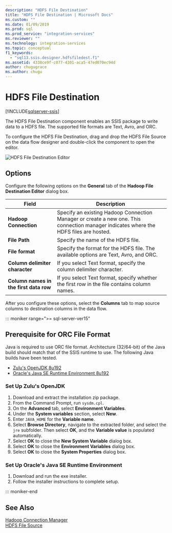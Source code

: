 ```yaml
---
description: "HDFS File Destination"
title: "HDFS File Destination | Microsoft Docs"
ms.custom: ""
ms.date: 01/09/2019
ms.prod: sql
ms.prod_service: "integration-services"
ms.reviewer: ""
ms.technology: integration-services
ms.topic: conceptual
f1_keywords:
  - "sql13.ssis.designer.hdfsfiledest.f1"
ms.assetid: 4338ce9f-c077-4301-aca5-47ed070ec94d
author: chugugrace
ms.author: chugu
---
```

# HDFS File Destination

[!INCLUDE[sqlserver-ssis](../../includes/applies-to-version/sqlserver-ssis.md)]


  The HDFS File Destination component enables an SSIS package to write data to a HDFS file. The supported file formats are Text, Avro, and ORC.

 To configure the HDFS File Destination, drag and drop the HDFS File Source on the data flow designer and double-click the component to open the editor.

 ![HDFS File Destination Editor](../../integration-services/data-flow/media/hdfs-file-dest.png "HDFS File Destination Editor")

## Options
 Configure the following options on the **General** tab of the **Hadoop File Destination Editor** dialog box.

|Field|Description|
|-----------|-----------------|
|**Hadoop Connection**|Specify an existing Hadoop Connection Manager or create a new one. This connection manager indicates  where the HDFS files are hosted.|
|**File Path**|Specify the name of the HDFS file.|
|**File format**|Specify the format for the HDFS file. The available options are Text, Avro, and ORC.|
|**Column delimiter character**|If you select Text format, specify the column delimiter character.|
|**Column  names in the first data row**|If you select Text format, specify whether the first row in the file contains column names.|

 After you configure these options, select the **Columns** tab to map source columns to destination columns in the data flow.

::: moniker range=">= sql-server-ver15"

## Prerequisite for ORC File Format
Java is required to use ORC file format.
Architecture (32/64-bit) of the Java build should match that of the SSIS runtime to use.
The following Java builds have been tested.

- [Zulu's OpenJDK 8u192](https://www.azul.com/downloads/zulu/zulu-windows/)
- [Oracle's Java SE Runtime Environment 8u192](https://www.oracle.com/technetwork/java/javase/downloads/java-archive-javase8-2177648.html)

### Set Up Zulu's OpenJDK
1. Download and extract the installation zip package.
2. From the Command Prompt, run `sysdm.cpl`.
3. On the **Advanced** tab, select **Environment Variables**.
4. Under the **System variables** section, select **New**.
5. Enter `JAVA_HOME` for the **Variable name**.
6. Select **Browse Directory**, navigate to the extracted folder, and select the `jre` subfolder.
   Then select **OK**, and the **Variable value** is populated automatically.
7. Select **OK** to close the **New System Variable** dialog box.
8. Select **OK** to close the **Environment Variables** dialog box.
9. Select **OK** to close the **System Properties** dialog box.

### Set Up Oracle's Java SE Runtime Environment
1. Download and run the exe installer.
2. Follow the installer instructions to complete setup.

::: moniker-end

## See Also
[Hadoop Connection Manager](../../integration-services/connection-manager/hadoop-connection-manager.md)  
[HDFS File Source](../../integration-services/data-flow/hdfs-file-source.md)
